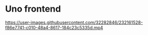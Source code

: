 # Uno frontend

https://user-images.githubusercontent.com/32282846/232161528-f86e7741-c010-48a4-8617-184c23c5335d.mp4

